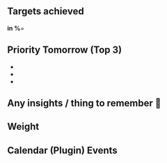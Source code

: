 
## Targets achieved
**in %**= 

## Priority Tomorrow (Top 3) 
- 
- 
- 
## Any insights / thing to remember 📝


## Weight 


## Calendar (Plugin) Events